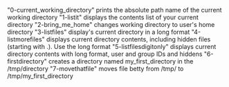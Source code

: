 "0-current_working_directory" prints the absolute path name of the current working directory
"1-listit" displays the contents list of your current directory
"2-bring_me_home" changes working directory to user's home directory
"3-listfiles" display's current directory in a long format
"4-listmorefiles" displays current directory contents, including hidden files (starting with .). Use the long format
"5-listfilesdigitonly" displays current directory contents with long format, user and group IDs and hiddens
"6-firstdirectory" creates a directory named my_first_directory in the /tmp/directory
"7-movethatfile" moves file betty from /tmp/ to /tmp/my_first_directory
